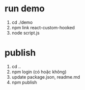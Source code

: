# run demo

1. cd ./demo
2. npm link react-custom-hooked
3. node script.js

# publish

1. cd ..
2. npm login (có hoặc không)
3. update package.json, readme.md
4. npm publish
